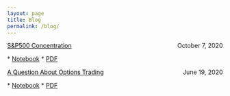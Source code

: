 ```yaml
---
layout: page
title: Blog
permalink: /blog/
---
```


<p style="text-align:left;">
    <a href = "https://benmarrow.com/blogposts/SP500_Concentration.html" style="color: #000000; text-decoration: underline;">S&P500 Concentration</a>
    <span style="float:right;">
        October 7, 2020
    </span>
</p>
* <a href="https://www.notion.so/S-P500-Concentration-90df7a9eafd842ad924b4ace3675fdb9">Notebook</a>
* <a href="https://benmarrow.com/pdfs/SP500_Concentration.pdf">PDF</a>

<p style="text-align:left;">
    <a href="https://benmarrow.com/blogposts/A_Question_About_Option_Trading.html" style="color: #000000; text-decoration: underline;">A Question About Options Trading</a>
    <span style="float:right;">
        June 19, 2020
    </span>
</p>
* <a href = "https://www.notion.so/A-Question-about-Options-Trading-9e4f4f9f6075451dada5ba95e4cd5ea1">Notebook</a>
* <a href ="https://benmarrow.com/pdfs/A_Question_About_Options_Trading.pdf">PDF</a>

